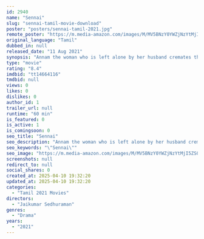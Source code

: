 ```yaml
---
id: 2940
name: "Sennai"
slug: "sennai-tamil-movie-download"
poster: "posters/sennai-tamil-2021.jpg"
remote_poster: "https://m.media-amazon.com/images/M/MV5BNzY0YWZjNzYtMjI5ZS00MjcxLTgyMmYtZWM5YTVlNWFhMmJmXkEyXkFqcGc@._V1_SX300.jpg"
original_language: "Tamil"
dubbed_in: null
released_date: "11 Aug 2021"
synopsis: "Annam the woman who is left alone by her husband cremates the bodies from the government hospital for her survival .She faces many problems because of her caste that continues till her deathbed."
type: "movie"
rating: "8.4"
imdbid: "tt14664116"
tmdbid: null
views: 0
likes: 0
dislikes: 0
author_id: 1
trailer_url: null
runtime: "60 min"
is_featured: 0
is_active: 1
is_comingsoon: 0
seo_title: "Sennai"
seo_description: "Annam the woman who is left alone by her husband cremates the bodies from the government hospital for her survival .She faces many problems because of her caste that continues till her deathbed."
seo_keywords: "\"Sennai\""
seo_image: "https://m.media-amazon.com/images/M/MV5BNzY0YWZjNzYtMjI5ZS00MjcxLTgyMmYtZWM5YTVlNWFhMmJmXkEyXkFqcGc@._V1_SX300.jpg"
screenshots: null
redirect_to: null
social_shares: 0
created_at: 2025-04-10 19:32:20
updated_at: 2025-04-10 19:32:20
categories:
  - "Tamil 2021 Movies"
directors:
  - "Jaikumar Sedhuraman"
genres:
  - "Drama"
years:
  - "2021"
---
```

